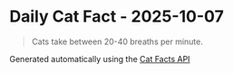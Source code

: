 # Daily Cat Fact - 2025-10-07

> Cats take between 20-40 breaths per minute.

Generated automatically using the [Cat Facts API](https://catfact.ninja)
